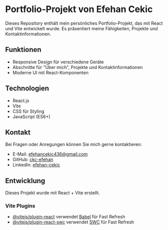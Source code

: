 # Portfolio-Projekt von Efehan Cekic

Dieses Repository enthält mein persönliches Portfolio-Projekt, das mit React und Vite entwickelt wurde. Es präsentiert meine Fähigkeiten, Projekte und Kontaktinformationen.

## Funktionen

- Responsive Design für verschiedene Geräte
- Abschnitte für "Über mich", Projekte und Kontaktinformationen
- Moderne UI mit React-Komponenten

## Technologien

- React.js
- Vite
- CSS für Styling
- JavaScript (ES6+)

## Kontakt

Bei Fragen oder Anregungen können Sie mich gerne kontaktieren:
- E-Mail: efehancekic436@gmail.com
- GitHub: [ckc-efehan](https://github.com/ckc-efehan)
- LinkedIn: [efehan-cekic](https://linkedin.com/in/efehan-cekic)

## Entwicklung

Dieses Projekt wurde mit React + Vite erstellt.

### Vite Plugins

- [@vitejs/plugin-react](https://github.com/vitejs/vite-plugin-react/blob/main/packages/plugin-react) verwendet [Babel](https://babeljs.io/) für Fast Refresh
- [@vitejs/plugin-react-swc](https://github.com/vitejs/vite-plugin-react/blob/main/packages/plugin-react-swc) verwendet [SWC](https://swc.rs/) für Fast Refresh
